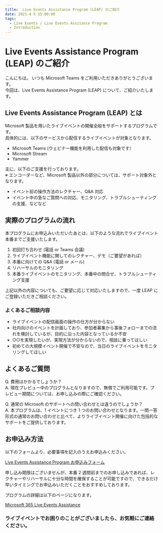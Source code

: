 ```yaml
---
title:  Live Events Assistance Program (LEAP) のご紹介
date: 2021-4-5 15:00:00
tags:
  - Live Events / Live Events Assitance Program
  - Introduction
---
```



#  Live Events Assistance Program (LEAP) のご紹介

こんにちは。   いつも Microsoft Teams をご利用いただきありがとうございます。   
今回は、Live Events Assistance Program (LEAP) について、ご紹介いたします。   

## Live Events Assistance Program (LEAP) とは
Microsoft 製品を用いたライブイベントの開催全般をサポートするプログラムです。   
具体的には、以下のサービスから配信するライブイベントが対象となります。
- Microsoft Teams (ウェビナー機能を利用した配信も対象です）
- Microsoft Stream
- Yammer

主に、以下のご支援を行っております。   
※ エンコーダーなど、Microsoft 製品以外の部分については、サポート対象外となります。
 - イベント前の操作方法のレクチャー、Q&A 対応
 - イベント中の急なご質問への対応、モニタリング、トラブルシューティングの支援、などなど
 
## 実際のプログラムの流れ
本プログラムにお申込みいただいたあとは、以下のような流れでライブイベント本番までご支援いたします。

1. 初回打ち合わせ (電話 or Teams 会議)
2. ライブイベント機能に関してのレクチャー、デモ（ご要望があれば）
3. 本番に向けての Q&A (電話 or メール)
4. リハーサルのモニタリング
5. 本番ライブイベントのモニタリング、本番中の問合せ、トラブルシューティング支援

上記以外の内容についても、ご要望に応じて対応いたしますので、一度 LEAP にご登録いただきご相談ください。   

### よくあるご相談内容
 - ライブイベントの配信画面の操作の仕方が分からない
 - 社内向けのイベントを計画しており、参加者募集から事後フォローまでの流れを検討しているが、目的に沿った内容となっているか不安
 - ○○を実現したいが、実現方法が分からないので、相談に乗ってほしい
 - 初めての大規模イベント開催で不安なので、当日のライブイベントをモニタリングしてほしい   

## よくあるご質問
Q. 費用はかかるでしょうか？   
A. 現在プレビュー中のプログラムとなりますので、無償でご利用可能です。プレビュー期間については、お申し込みの際にご確認ください。   

Q. 通常の Microsoft のサポートへの問い合わせとは違うのでしょうか？   
A. 本プログラムは、1 イベントにつき 1 つのお問い合わせとなります。一問一答形式の通常のお問い合わせと比べて、よりライブイベント開催に向けた包括的なサポートをご提供しております。    

## お申込み方法
以下のフォームより、必要事項を記入のうえお申込みください。

[Live Events Assistance Program お申込みフォーム](https://forms.office.com/Pages/ResponsePage.aspx?id=v4j5cvGGr0GRqy180BHbRyDjDy_PXI5OtUv8Q_mW3a5UOUZYOTg2TjZMQzRSWTFUVFU4S0YyT1dORiQlQCN0PWcu)

申し込み期限はございませんが、本番 2 週間前までのお申し込みであれば、レクチャーやリハーサルに十分な時間を確保することが可能ですので、できるだけ早いタイミングでお申込みいただくことをおすすめしております。   

プログラムの詳細は以下のページになります。

[Microsoft 365 Live Events Assistance](https://docs.microsoft.com/ja-jp/stream/live-events-assistance)



### ライブイベントでお困りのことがございましたら、お気軽にご連絡ください。






